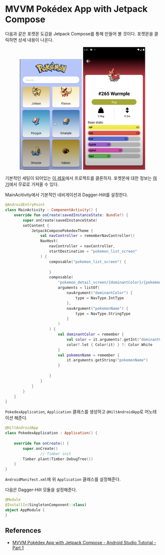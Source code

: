 # MVVM Pokédex App with Jetpack Compose

다음과 같은 포켓몬 도감을 Jetpack Compose를 통해 만들어 볼 것이다. 포켓몬을 클릭하면 상세 내용이 나온다.

<div align="center" class="row">
<img src="img/sample1.png" width="40%">
<img src="img/sample2.png" width="40%">
</div>

기본적인 세팅이 되어있는 [이 레포](https://github.com/philipplackner/JetpackComposePokedex)에서 프로젝트를 클론하자. 포켓몬에 대한 정보는 [여기](https://pokeapi.co/)에서 무료로 가져올 수 있다.

MainAcitivity에서 기본적인 네비게이션과 Dagger-Hilt를 설정한다.

```kotlin
@AndroidEntryPoint
class MainActivity : ComponentActivity() {
    override fun onCreate(savedInstanceState: Bundle?) {
        super.onCreate(savedInstanceState)
        setContent {
            JetpackComposePokedexTheme {
                val navController = rememberNavController()
                NavHost(
                    navController = navController,
                    startDestination = "pokemon_list_screen"
                ) {
                    composable("pokemon_list_screen") {

                    }
                    composable(
                        "pokemon_detail_screen/{dominantColor}/{pokemonName}",
                        arguments = listOf(
                            navArgument("dominantColor") {
                                type = NavType.IntType
                            },
                            navArgument("pokemonName") {
                                type = NavType.StringType
                            }
                        )
                    ) {
                        val dominantColor = remember {
                            val color = it.arguments?.getInt("dominantColor")
                            color?.let { Color(it) } ?: Color.White
                        }
                        val pokemonName = remember {
                            it.arguments.getString("pokemonName")
                        }
                        
                    }
                }
            }
        }
    }
}
```

`PokedexApplication`, `Application` 클래스를 생성하고 `@HiltAndroidApp`로 어노테이션 해준다.

```kotlin
@HiltAndroidApp
class PokedexApplication : Application() {

    override fun onCreate() {
        super.onCreate()
				// Timber init
        Timber.plant(Timber.DebugTree())
    }
}
```

`AndroidManifest.xml`에 위 `Application` 클래스를 설정해준다.

다음은 Dagger-Hilt 모듈을 설정해준다.

```kotlin
@Module
@InstallIn(SingletonComponent::class)
object AppModule {
}
```

## References

* [MVVM Pokédex App with Jetpack Compose - Android Studio Tutorial - Part 1](https://www.youtube.com/watch?v=v0of23TxIKc&list=PLQkwcJG4YTCTimTCpEL5FZgaWdIZQuB7m&index=1)